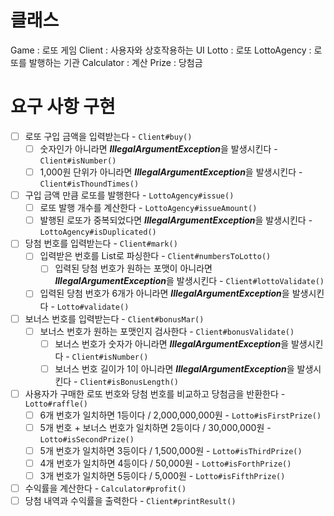 # 클래스
Game : 로또 게임
Client : 사용자와 상호작용하는 UI
Lotto : 로또
LottoAgency : 로또를 발행하는 기관
Calculator : 계산
Prize : 당첨금

# 요구 사항 구현

- [ ] 로또 구입 금액을 입력받는다 - `Client#buy()`
  - [ ] 숫자인가 아니라면 ***IllegalArgumentException***을 발생시킨다 - `Client#isNumber()`
  - [ ] 1,000원 단위가 아니라면 ***IllegalArgumentException***을 발생시킨다 - `Client#isThoundTimes()` 
- [ ] 구입 금액 만큼 로또를 발행한다 - `LottoAgency#issue()`
  - [ ] 로또 발행 개수를 계산한다 - `LottoAgency#issueAmount()`
  - [ ] 발행된 로또가 중복되었다면 ***IllegalArgumentException***을 발생시킨다 - `LottoAgency#isDuplicated()`
- [ ] 당첨 번호를 입력받는다 - `Client#mark()`
  - [ ] 입력받은 번호를 List<Integer>로 파싱한다 - `Client#numbersToLotto()`
    - [ ] 입력된 당첨 번호가 원하는 포맷이 아니라면 ***IllegalArgumentException***을 발생시킨다 - `Client#lottoValidate()`
  - [ ] 입력된 당첨 번호가 6개가 아니라면 ***IllegalArgumentException***을 발생시킨다 - `Lotto#validate()`
- [ ] 보너스 번호를 입력받는다 - `Client#bonusMar()`
  - [ ] 보너스 번호가 원하는 포맷인지 검사한다 - `Client#bonusValidate()`
    - [ ] 보너스 번호가 숫자가 아니라면 ***IllegalArgumentException***을 발생시킨다 - `Client#isNumber()`
    - [ ] 보너스 번호 길이가 1이 아니라면 ***IllegalArgumentException***을 발생시킨다 - `Client#isBonusLength()`
- [ ] 사용자가 구매한 로또 번호와 당첨 번호를 비교하고 당첨금을 반환한다 - `Lotto#raffle()`
  - [ ] 6개 번호가 일치하면 1등이다 / 2,000,000,000원 - `Lotto#isFirstPrize()`
  - [ ] 5개 번호 + 보너스 번호가 일치하면 2등이다 / 30,000,000원 - `Lotto#isSecondPrize()`
  - [ ] 5개 번호가 일치하면 3등이다 / 1,500,000원 - `Lotto#isThirdPrize()`
  - [ ] 4개 번호가 일치하면 4등이다 / 50,000원 - `Lotto#isForthPrize()`
  - [ ] 3개 번호가 일치하면 5등이다 / 5,000원 - `Lotto#isFifthPrize()`
- [ ] 수익률을 계산한다 - `Calculator#profit()`
- [ ] 당첨 내역과 수익률을 출력한다 - `Client#printResult()`
